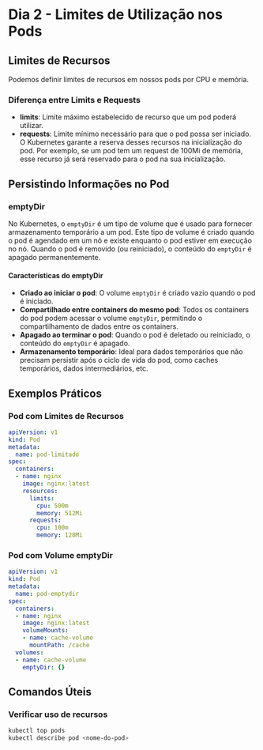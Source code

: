 # Dia 2 - Limites de Utilização nos Pods

## Limites de Recursos

Podemos definir limites de recursos em nossos pods por CPU e memória.

### Diferença entre Limits e Requests

- **limits**: Limite máximo estabelecido de recurso que um pod poderá utilizar.
- **requests**: Limite mínimo necessário para que o pod possa ser iniciado. O Kubernetes garante a reserva desses recursos na inicialização do pod. Por exemplo, se um pod tem um request de 100Mi de memória, esse recurso já será reservado para o pod na sua inicialização.

## Persistindo Informações no Pod

### emptyDir

No Kubernetes, o `emptyDir` é um tipo de volume que é usado para fornecer armazenamento temporário a um pod. Este tipo de volume é criado quando o pod é agendado em um nó e existe enquanto o pod estiver em execução no nó. Quando o pod é removido (ou reiniciado), o conteúdo do `emptyDir` é apagado permanentemente.

#### Características do emptyDir

- **Criado ao iniciar o pod**: O volume `emptyDir` é criado vazio quando o pod é iniciado.
- **Compartilhado entre containers do mesmo pod**: Todos os containers do pod podem acessar o volume `emptyDir`, permitindo o compartilhamento de dados entre os containers.
- **Apagado ao terminar o pod**: Quando o pod é deletado ou reiniciado, o conteúdo do `emptyDir` é apagado.
- **Armazenamento temporário**: Ideal para dados temporários que não precisam persistir após o ciclo de vida do pod, como caches temporários, dados intermediários, etc.

## Exemplos Práticos

### Pod com Limites de Recursos

```yaml
apiVersion: v1
kind: Pod
metadata:
  name: pod-limitado
spec:
  containers:
  - name: nginx
    image: nginx:latest
    resources:
      limits:
        cpu: 500m
        memory: 512Mi
      requests:
        cpu: 100m
        memory: 128Mi
```

### Pod com Volume emptyDir

```yaml
apiVersion: v1
kind: Pod
metadata:
  name: pod-emptydir
spec:
  containers:
  - name: nginx
    image: nginx:latest
    volumeMounts:
    - name: cache-volume
      mountPath: /cache
  volumes:
  - name: cache-volume
    emptyDir: {}
```

## Comandos Úteis

### Verificar uso de recursos
```bash
kubectl top pods
kubectl describe pod <nome-do-pod>
```


